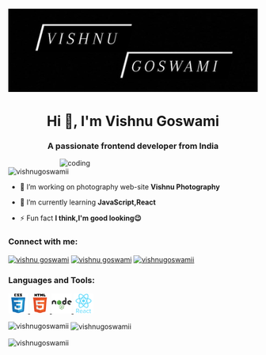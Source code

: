 ![logo](https://github.com/vishnugoswamii/vishnugoswamii/blob/main/banner.png.jpeg)
<h1 align="center">Hi 👋, I'm Vishnu Goswami</h1>
<h3 align="center">A passionate frontend developer from India</h3>

<img align="right" alt="coding" width="400" src="https://media.giphy.com/media/v1.Y2lkPWVjZjA1ZTQ3Z3Z2aDVjcGJ2ZjN0NDlkbG1idDA4NnlweW9ndTZrZDY0Y25xNGZveSZlcD12MV9naWZzX3NlYXJjaCZjdD1n/h408T6Y5GfmXBKW62l/giphy.gif"/>

<p align="left"> <img src="https://komarev.com/ghpvc/?username=vishnugoswamii&label=Profile%20views&color=0e75b6&style=flat" alt="vishnugoswamii" /> </p>

- 🔭 I’m working on photography web-site **Vishnu Photography**

- 🌱 I’m currently learning **JavaScript,React**

- ⚡ Fun fact **I think,I'm good looking😉**

<h3 align="left">Connect with me:</h3>
<p align="left">
<a href="https://linkedin.com/in/vishnu goswami" target="blank"><img align="center" src="https://raw.githubusercontent.com/rahuldkjain/github-profile-readme-generator/master/src/images/icons/Social/linked-in-alt.svg" alt="vishnu goswami" height="30" width="40" /></a>
<a href="https://fb.com/vishnu goswami" target="blank"><img align="center" src="https://raw.githubusercontent.com/rahuldkjain/github-profile-readme-generator/master/src/images/icons/Social/facebook.svg" alt="vishnu goswami" height="30" width="40" /></a>
<a href="https://instagram.com/vishnugoswamii" target="blank"><img align="center" src="https://raw.githubusercontent.com/rahuldkjain/github-profile-readme-generator/master/src/images/icons/Social/instagram.svg" alt="vishnugoswamii" height="30" width="40" /></a>
</p>

<h3 align="left">Languages and Tools:</h3>
<p align="left"> <a href="https://www.w3schools.com/css/" target="_blank" rel="noreferrer"> <img src="https://raw.githubusercontent.com/devicons/devicon/master/icons/css3/css3-original-wordmark.svg" alt="css3" width="40" height="40"/> </a> <a href="https://www.w3.org/html/" target="_blank" rel="noreferrer"> <img src="https://raw.githubusercontent.com/devicons/devicon/master/icons/html5/html5-original-wordmark.svg" alt="html5" width="40" height="40"/> </a> <a href="https://nodejs.org" target="_blank" rel="noreferrer"> <img src="https://raw.githubusercontent.com/devicons/devicon/master/icons/nodejs/nodejs-original-wordmark.svg" alt="nodejs" width="40" height="40"/> </a> <a href="https://reactjs.org/" target="_blank" rel="noreferrer"> <img src="https://raw.githubusercontent.com/devicons/devicon/master/icons/react/react-original-wordmark.svg" alt="react" width="40" height="40"/> </a> </p>

<p><img align="left" src="https://github-readme-stats.vercel.app/api/top-langs?username=vishnugoswamii&show_icons=true&locale=en&layout=compact" alt="vishnugoswamii" /></p>

<p>&nbsp;<img align="center" src="https://github-readme-stats.vercel.app/api?username=vishnugoswamii&show_icons=true&locale=en" alt="vishnugoswamii" /></p>

<p><img align="center" src="https://github-readme-streak-stats.herokuapp.com/?user=vishnugoswamii&" alt="vishnugoswamii" /></p>
